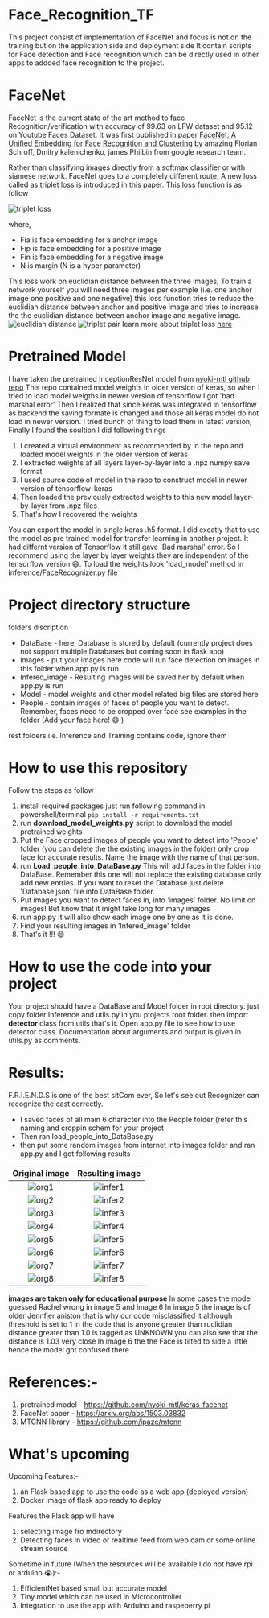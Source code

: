 # Face_Recognition_TF
This project consist of implementation of FaceNet and focus is not on the training but on the application side and deployment side
It contain scripts for Face detection and Face recognition which can be directly used in other apps to addded face recognition to the project. 
# FaceNet
FaceNet is the current state of the art method to face Recognition/verification with accuracy of 99.63 on LFW dataset and 95.12 on Youtube Faces Dataset. It was first published in paper [FaceNet: A Unified Embedding for Face Recognition and Clustering](https://arxiv.org/abs/1503.03832) by amazing Florian Schroff, Dmitry kalenichenko, james Philbin from google research team. 

Rather than classifying images directly from a softmax classifier or with siamese network. FaceNet goes to a completely different route, A new loss called as triplet loss is introduced in this paper. This loss function is as follow 

![triplet loss](https://miro.medium.com/max/1034/1*KoOPaO18mSAshqrjrBzttA.png)

where, 
* Fia is face embedding for a anchor image
* Fip is face embedding for a positive image
* Fin is face embedding for a negative image
* N is margin (N is a hyper parameter)

This loss work on euclidian distance between the three images, To train a network yourself you will need three images per example (i.e. one anchor image one positive and one negative) this loss function tries to reduce the euclidian distance between anchor and positive image and tries to increase the the euclidian distance between anchor image and negative image. 
![euclidian distance](https://miro.medium.com/max/3028/1*rDBbSTCvh0xnu2otaW9cyw.png)
![triplet pair](https://i.ytimg.com/vi/d2XB5-tuCWU/maxresdefault.jpg)
learn more about triplet loss [here](https://www.youtube.com/watch?v=d2XB5-tuCWU&ab_channel=DeepLearningAI)

# Pretrained Model
I have taken the pretrained InceptionResNet model from [nyoki-mtl github repo](https://github.com/nyoki-mtl/keras-facenet)
This repo contained model weights in older version of keras, so when I tried to load model weigths in newer version of tensorflow I got 'bad marshal error' Then I realized that since keras was integrated in tensorflow as backend the saving formate is changed and those all keras model do not load in newer version. I tried bunch of thing to load them in latest version, Finally I found the soultion I did following things
1. I created a virtual environment as recommended by in the repo and loaded model weights in the older version of keras
2. I extracted weights af all layers layer-by-layer into a .npz numpy save format
3. I used source code of model in the repo to construct model in newer version of tensorflow-keras
4. Then loaded the previously extracted weights to this new model layer-by-layer from .npz files
5. That's how I recovered the weights

You can export the model in single keras .h5 format. I did excatly that to use the model as pre trained model for transfer learning in another project. It had differnt version of Tensorflow it still gave 'Bad marshal' error. So I recommend using the layer by layer weights they are independent of the tensorflow version :smile:. To load the weights look 'load_model' method in Inference/FaceRecognizer.py file

# Project directory structure
folders discription
* DataBase - here, Database is stored by default (currently project does not support multiple Databases but coming soon in flask app)
* images - put your images here code will run face detection on images in this folder when app.py is run
* Infered_image - Resulting images will be saved her by default when app.py is run
* Model - model weights and other model related big files are stored here
* People - contain images of faces of people you want to detect. Remember, faces need to be cropped over face see examples in the folder  (Add your face here! :smile: )

rest folders i.e. Inference and Training contains code, ignore them

# How to use this repository 
Follow the steps as follow 
1. install required packages just run following command in powershell/terminal
     ```pip install -r requirements.txt ```
2. run **download_model_weights.py** script to download the model pretrained weights
3. Put the Face cropped images of people you want to detect into 'People' folder (you can delete the the existing images in the folder) only crop face for accurate results. Name the image with the name of that person.
4. run **Load_people_into_DataBase.py** This will add faces in the folder into DataBase. Remember this one will not replace the existing database only add new entries. If you want to reset the Database just delete 'Database.json' file into DataBase folder.
5. Put images you want to detect faces in, into 'images' folder. No limit on images! But know that it might take long for many images
6. run app.py It will also show each image one by one as it is done.
7. Find your resulting images in 'Infered_image' folder
8. That's it !!! :smile:

# How to use the code into your project
Your project should have a DataBase and Model folder in root directory. just copy folder Inference and utils.py in you ptojects root folder. then import **detector** class from utils that's it. Open app.py file to see how to use detector class. Documentation about arguments and output is given in utils.py as comments.

# Results:
F.R.I.E.N.D.S is one of the best sitCom ever, So let's see out Recognizer can recognize the cast correctly. 
* I saved faces of all main 6 charecter into the People folder (refer this naming and croppin schem for your project
* Then ran load_people_into_DataBase.py
* then put some random images from internet into images folder and ran app.py and I got following results

Original image             |  Resulting image
:-------------------------:|:-------------------------:
![org1](images/friends_1.jpg)  |  ![infer1](Infered_image/friends_1_infered.png)
![org2](images/friends_2.jpg)  |  ![infer2](Infered_image/friends_2_infered.png)
![org3](images/friends_3.jpg)  |  ![infer3](Infered_image/friends_3_infered.png)
![org4](images/friends_4.jpg)  |  ![infer4](Infered_image/friends_4_infered.png)
![org5](images/friends_5.jpg)  |  ![infer5](Infered_image/friends_5_infered.png)
![org6](images/friends_6.jpg)  |  ![infer6](Infered_image/friends_6_infered.png)
![org7](images/friends_7.jpg)  |  ![infer7](Infered_image/friends_7_infered.png)
![org8](images/friends_8.jpg)  |  ![infer8](Infered_image/friends_8_infered.png)

**images are taken only for educational purpose**
In some cases the model guessed Rachel wrong in image 5 and image 6
In image 5 the image is of older Jennfier aniston that is why our code misclassified it although threshold is set to 1 in the code that is anyone greater than ruclidian distance greater than 1.0 is tagged as UNKNOWN you can also see that the distance is 1.03 very close
In image 6 the the Face is tilted to side a little hence the model got confused there

# References:-
1. pretrained model - https://github.com/nyoki-mtl/keras-facenet
2. FaceNet paper - https://arxiv.org/abs/1503.03832
3. MTCNN library - https://github.com/ipazc/mtcnn

# What's upcoming

Upcoming Features:-
1) an Flask based app to use the code as a web app (deployed version)
2) Docker image of flask app ready to deploy

Features the Flask app will have
1) selecting image fro mdirectory
2) Detecting faces in video or realtime feed from web cam or some online stream source

Sometime in future (When the resources will be available I do not have rpi or arduino :sob:):-
1) EfficientNet based small but accurate model
2) Tiny model which can be used in Microcontroller
3) Integration to use the app with Arduino and raspeberry pi


